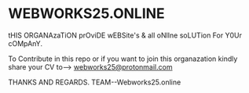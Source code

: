# WEBWORKS25.ONLINE


tHIS ORGANAzaTiON prOviDE wEBSite's & all oNlIne soLUTion For Y0Ur cOMpAnY.

To Contribute in this repo or if you want to join this organazation kindly share your CV to--> webworks25@protonmail.com

THANKS AND REGARDS.
TEAM--Webworks25.online
